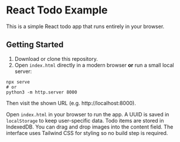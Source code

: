 # React Todo Example

This is a simple React todo app that runs entirely in your browser.

## Getting Started

1. Download or clone this repository.
2. Open `index.html` directly in a modern browser **or** run a small local server:
  ```
  npx serve
  # or
  python3 -m http.server 8000
  ```
  Then visit the shown URL (e.g. http://localhost:8000).

Open `index.html` in your browser to run the app. A UUID is saved in `localStorage` to keep user-specific data. Todo items are stored in IndexedDB. You can drag and drop images into the content field. The interface uses Tailwind CSS for styling so no build step is required.
